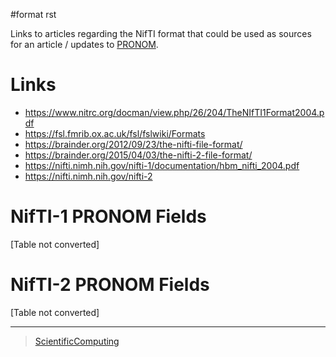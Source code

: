 \#format rst

Links to articles regarding the NifTI format that could be used as sources for an article / updates to [PRONOM](https://www.nationalarchives.gov.uk/PRONOM/Format/proFormatSearch.aspx?status=detailReport&id=1598).

Links
=====

-   <https://www.nitrc.org/docman/view.php/26/204/TheNIfTI1Format2004.pdf>
-   <https://fsl.fmrib.ox.ac.uk/fsl/fslwiki/Formats>
-   <https://brainder.org/2012/09/23/the-nifti-file-format/>
-   <https://brainder.org/2015/04/03/the-nifti-2-file-format/>
-   <https://nifti.nimh.nih.gov/nifti-1/documentation/hbm_nifti_2004.pdf>
-   <https://nifti.nimh.nih.gov/nifti-2>

NifTI-1 PRONOM Fields
=====================

[Table not converted]

NifTI-2 PRONOM Fields
=====================

[Table not converted]

* * * * *

> [ScientificComputing](../ScientificComputing)
